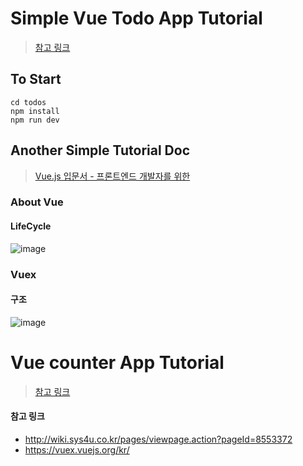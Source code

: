 # Simple Vue Todo App Tutorial

> [참고 링크](https://blog.storyg.co/vue-js-posts/todos-tutorial)

## To Start

```
cd todos
npm install
npm run dev
```

## Another Simple Tutorial Doc
> [Vue.js 입문서 - 프론트엔드 개발자를 위한](https://joshua1988.github.io/web-development/vuejs/vuejs-tutorial-for-beginner/)

### About Vue
#### LifeCycle
![image](https://user-images.githubusercontent.com/42940194/81882353-8460eb80-95cd-11ea-8864-0e527f546442.png)

### Vuex
#### 구조
![image](https://user-images.githubusercontent.com/42940194/82062001-6a75f480-9704-11ea-9b71-de5612b3db2e.png)

# Vue counter App Tutorial
> [참고 링크](https://medium.com/@benjaminwoojang/%EC%B2%98%EC%9D%8C-%EC%8B%9C%EC%9E%91%ED%95%98%EB%8A%94-vue-js-%EA%B0%9C%EB%B0%9C%ED%99%98%EA%B2%BD-setup%ED%95%98%EA%B8%B0-e3540b9bd964)

#### 참고 링크
* http://wiki.sys4u.co.kr/pages/viewpage.action?pageId=8553372
* https://vuex.vuejs.org/kr/